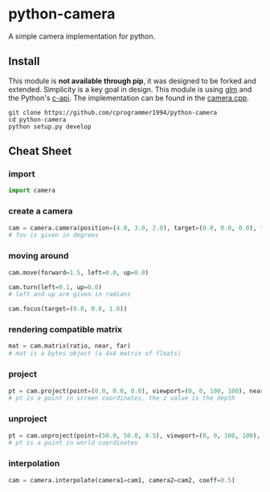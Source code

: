 # python-camera

A simple camera implementation for python.

## Install

This module is **not available through pip**, it was designed to be forked and extended. Simplicity is a key goal in design. This module is using [glm](https://glm.g-truc.net/) and the Python's [c-api](https://docs.python.org/3/c-api/). The implementation can be found in the [camera.cpp](camera.cpp).

```
git clone https://github.com/cprogrammer1994/python-camera
cd python-camera
python setup.py develop
```

## Cheat Sheet

### import

```py
import camera
```

### create a camera

```py
cam = camera.camera(position=(4.0, 3.0, 2.0), target=(0.0, 0.0, 0.0), fov=45.0)
# fov is given in degrees
```

### moving around

```py
cam.move(forward=1.5, left=0.0, up=0.0)

cam.turn(left=0.1, up=0.0)
# left and up are given in radians

cam.focus(target=(0.0, 0.0, 1.0))
```

### rendering compatible matrix

```py
mat = cam.matrix(ratio, near, far)
# mat is a bytes object (a 4x4 matrix of floats)
```

### project

```py
pt = cam.project(point=(0.0, 0.0, 0.0), viewport=(0, 0, 100, 100), near=0.1, far=100.0)
# pt is a point in screen coordinates, the z value is the depth
```

### unproject

```py
pt = cam.unproject(point=(50.0, 50.0, 0.5), viewport=(0, 0, 100, 100), near=0.1, far=100.0)
# pt is a point in world coordinates
```

### interpolation

```py
cam = camera.interpolate(camera1=cam1, camera2=cam2, coeff=0.5)
```
